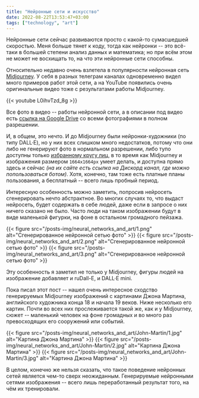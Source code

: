 ```yaml
---
title: "Нейронные сети и искусство"
date: 2022-08-22T13:53:47+03:00
tags: ["technology", "art"]
---
```


Нейронные сети сейчас развиваются просто с какой-то сумасшедшей скоростью. Меня больше тянет к коду, тогда как нейронки -- это всё-таки в большей степени анализ данных и математика; но при всём этом не может не восхищать то, на что эти нейронные сети способны.

Относительно недавно очень взлетела в популярности нейронная сеть [Midjourney](https://www.midjourney.com/). У себя в разных телеграм каналах одновременно видел много примеров работ этой сети, а на YouTube появились очень оригинальные видео тоже с результатами работы Midjourney.

{{< youtube L0ihvTzd_8g >}}

Все фото в видео -- работы нейронной сети, а в описании под видео есть [ссылка на Google Drive](https://drive.google.com/drive/folders/1M9xNHaDSWij4aM6OSWEf-Z-vt4USqtUL) со всеми фотографиями в полном разрешении.

И, в общем, это нечто. И до Midjourney были нейронки-художники (по типу DALL·E), но у них всех слишком много недостатков, потому что они либо не генерируют фото в нормальном разрешении, либо тупо доступны только [избранному кругу лиц](https://labs.openai.com/waitlist), в то время как Midjourney и изображения размером `1664x1664px` умеет делать, и доступна прямо здесь и сейчас _(на их сайте есть ссылка на Дискорд канал, где можно попользоваться ботом)_. Хотя, конечно, там тоже есть платные планы пользования, а бесплатный -- всего лишь пробный период.

Интересную особенность можно заметить, попросив нейросеть сгенерировать нечто абстрактное. Во многих случаях то, что выдаст нейросеть, будет содержать в себе людей, даже если в запросе о них ничего сказано не было. Часто люди на таком изображении будут в виде маленькой фигурки, на фоне в остальном громадного пейзажа.

{{< figure src="/posts-img/neural_networks_and_art/1.png" alt="Сгенерированное нейронной сетью фото" >}}
{{< figure src="/posts-img/neural_networks_and_art/2.png" alt="Сгенерированное нейронной сетью фото" >}}
{{< figure src="/posts-img/neural_networks_and_art/3.png" alt="Сгенерированное нейронной сетью фото" >}}

Эту особенность я заметил не только у Midjourney, фигуры людей на изображение добавляет и ruDall-E, и DALL·E mini.

Пока писал этот пост -- нашел очень интересное сходство генерируемых Midjourney изображений с картинами Джона Мартина, английского художника конца 18 и начала 19 веков. Ниже несколько его картин. Почти во всех них прослеживается такой же, как и у Midjourney, сюжет -- маленький человек на фоне громадных и во много раз превосходящих его сооружений или событий. 

{{< figure src="/posts-img/neural_networks_and_art/John-Martin/1.jpg" alt="Картина Джона Мартина" >}}
{{< figure src="/posts-img/neural_networks_and_art/John-Martin/2.jpg" alt="Картина Джона Мартина" >}}
{{< figure src="/posts-img/neural_networks_and_art/John-Martin/3.jpg" alt="Картина Джона Мартина" >}}

В целом, конечно же нельзя сказать, что такое поведение нейронных сетей является чем-то сверх неожиданным. Генерируемые нейронными сетями изображения -- всего лишь переработанный результат того, на чём их тренировали.
